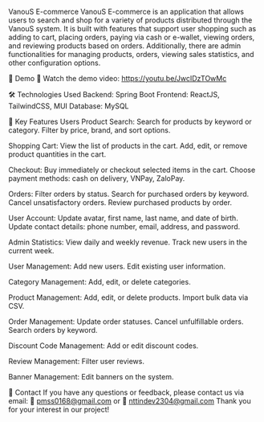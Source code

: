 VanouS E-commerce
VanouS E-commerce is an application that allows users to search and shop for a variety of products distributed through the VanouS system. It is built with features that support user shopping such as adding to cart, placing orders, paying via cash or e-wallet, viewing orders, and reviewing products based on orders. Additionally, there are admin functionalities for managing products, orders, viewing sales statistics, and other configuration options.

🎥 Demo
🔗 Watch the demo video: https://youtu.be/JwcIDzTOwMc

🛠️ Technologies Used
   Backend: Spring Boot
   Frontend: ReactJS, TailwindCSS, MUI
   Database: MySQL

🌟 Key Features
Users
   Product Search:
      Search for products by keyword or category.
      Filter by price, brand, and sort options.

   Shopping Cart:
      View the list of products in the cart.
      Add, edit, or remove product quantities in the cart.

   Checkout:
      Buy immediately or checkout selected items in the cart.
      Choose payment methods: cash on delivery, VNPay, ZaloPay.

   Orders:
      Filter orders by status.
      Search for purchased orders by keyword.
      Cancel unsatisfactory orders.
      Review purchased products by order.
   
   User Account:
      Update avatar, first name, last name, and date of birth.
      Update contact details: phone number, email, address, and password.

Admin
   Statistics:
      View daily and weekly revenue.
      Track new users in the current week.
      
   User Management:
      Add new users.
      Edit existing user information.
      
   Category Management:
      Add, edit, or delete categories.
      
   Product Management:
      Add, edit, or delete products.
      Import bulk data via CSV.
      
   Order Management:
      Update order statuses.
      Cancel unfulfillable orders.
      Search orders by keyword.
      
   Discount Code Management:
      Add or edit discount codes.
      
   Review Management:
      Filter user reviews.
      
   Banner Management:
      Edit banners on the system.

📩 Contact
   If you have any questions or feedback, please contact us via email:
      📧 pmss0168@gmail.com or 📧 nttindev2304@gmail.com
Thank you for your interest in our project!
